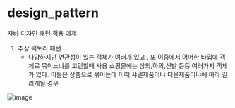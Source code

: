 # design_pattern
자바 디자인 패턴 적용 예제

1. 추상 팩토리 패턴
   - 다양하지만 연관성이 있는 객체가 여러개 있고 , 또 이중에서 어떠한 타입에 객체로 묶이느냐를 고민할때 사용
     쇼핑몰에는 상의,하의,신발 등등 여러가지 객체가 있다. 이들은 상품으로 묶이는데 이때 샤넬제품이냐 디올제품이냐에 따라 갈리게될 경우
  
![image](https://github.com/user-attachments/assets/b694400c-21b7-40a1-a464-1634d3fcd1a9)
